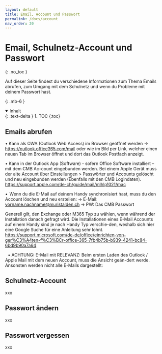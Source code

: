 ```yaml
---
layout: default
title: Email, Account und Passwort
permalink: /docs/account
nav_order: 20
---
```


# Email, Schulnetz-Account und Passwort
{: .no_toc }

Auf dieser Seite findest du verschiedene Informationen zum Thema Emails abrufen, zum Umgang mit dem Schulnetz und wenn du Probleme mit deinem Passwort hast. 


{: .mb-6 }

<details open markdown="block">
  <summary>
    Inhalt
  </summary>
  {: .text-delta }
1. TOC
{:toc}
</details>

## Emails abrufen

•	Kann als OWA (Outlook Web Access) im Browser geöffnet werden
-> https://outlook.office365.com/mail  oder wie im Bild per Link, welcher einen neuen Tab im Browser öffnet und dort das Outlook Postfach anzeigt.

•	Kann in der Outlook App (Software) - sofern Office Software installiert – mit dem CMB Ac-count eingebunden werden. Bei einem Apple Gerät muss der alte Account über Einstellungen > Passwörter und Accounts gelöscht und neu eingebunden werden (Ebenfalls mit den CMB Logindaten). https://support.apple.com/de-ch/guide/mail/mlhlp1021/mac 
 
•	 Wenn du die E-Mail auf deinem Handy synchronisiert hast, muss du den Account löschen     und neu erstellen:
-> E-Mail: vorname.nachname@muristalden.ch 
-> PW: Das CMB Passwort   

Generell gilt, den Exchange oder M365 Typ zu wählen, wenn während der Installation danach gefragt wird.
Die Installationen eines E-Mail Accounts auf einem Handy sind je nach Handy Typ verschie-den, weshalb sich hier eine Google Suche für eine Anleitung sehr lohnt.
https://support.microsoft.com/de-de/office/einrichten-von-ger%C3%A4ten-f%C3%BCr-office-365-7fb4b75b-b939-4241-bc84-6bd9b90a7a64

   
•	ACHTUNG: E-Mail mit RELEVANZ: 
Beim ersten Laden des Outlook / Apple Mail mit dem neuen Account, muss die Ansicht geän-dert werde. Ansonsten werden nicht alle E-Mails dargestellt: 



## Schulnetz-Account
xxx


## Passwort ändern
xxx

## Passwort vergessen
xxx